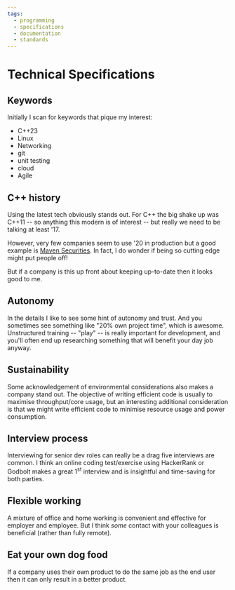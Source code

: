 ```yaml
---
tags:
  - programming
  - specifications
  - documentation
  - standards
---
```





# Technical Specifications

## Keywords

Initially I scan for keywords that pique my interest:

- C++23
- Linux
- Networking
- git
- unit testing
- cloud
- Agile

## C++ history

Using the latest tech obviously stands out. For C++ the big shake up was C++11 -- so anything this modern is of interest -- but really we
need to be talking at least '17.

However, very few companies seem to use '20 in production but a good example is
[Maven Securities](https://www.mavensecurities.com/maven-on-c/). In fact, I do
wonder if being so cutting edge might put people off!

But if a company is this up front about keeping up-to-date then it looks good to me.

## Autonomy


In the details I like to see some hint of autonomy and trust. And you sometimes see something like "20% own project time", which is awesome.
Unstructured training -- "play" -- is really important for development, and
you'll often end up researching something that will benefit your day job
anyway.

## Sustainability

Some acknowledgement of environmental considerations also makes a company stand out. The objective of writing efficient code is usually
to maximise throughput/core usage, but an interesting additional consideration
is that we might write efficient code to minimise resource usage and power
consumption.

## Interview process

Interviewing for senior dev roles can really be a drag five interviews are common. I think an online coding test/exercise using
HackerRank or Godbolt makes a great 1<sup>st</sup> interview and is insightful
and time-saving for both parties.

## Flexible working

A mixture of office and home working is convenient and effective for employer and employee. But I think _some_ contact with your
colleagues is beneficial (rather than fully remote).

## Eat your own dog food

If a company uses their own product to do the same job as the end user then it can only result in a better product.
